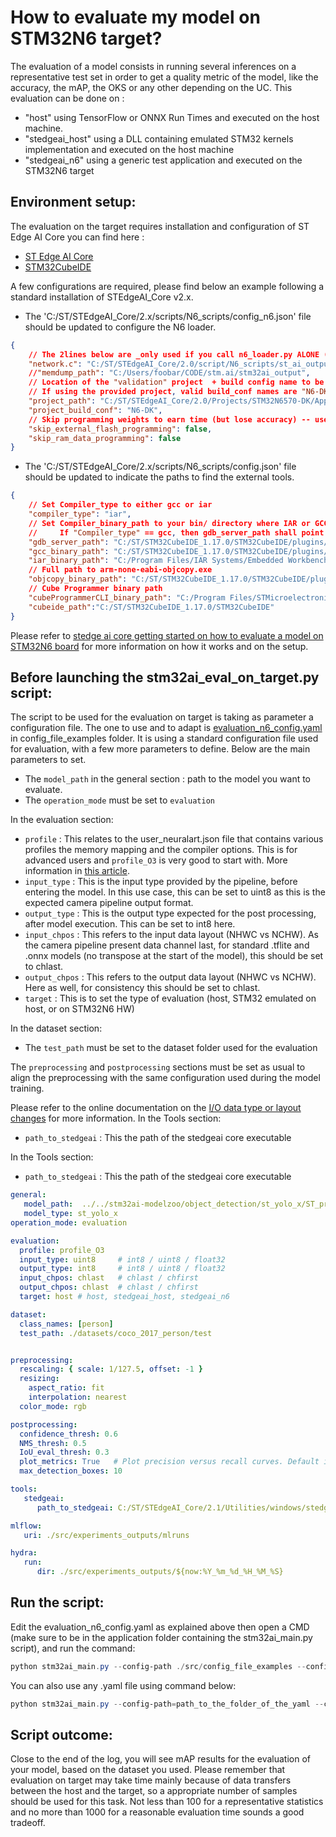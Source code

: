 # How to evaluate my model on STM32N6 target?

The evaluation of a model consists in running several inferences on a representative test set in order to get a quality metric of the model, like the accuracy, the mAP, the OKS or any other depending on the UC. This evaluation can be done on :
   - "host" using TensorFlow or ONNX Run Times and executed on the host machine.
   - "stedgeai_host" using a DLL containing emulated STM32 kernels implementation and executed on the host machine
   - "stedgeai_n6" using a generic test application and executed on the STM32N6 target


## Environment setup:
The evaluation on the target requires installation and configuration of ST Edge AI Core you can find here :
- [ST Edge AI Core](https://www.st.com/en/development-tools/stedgeai-core.html)
- [STM32CubeIDE](https://www.st.com/en/development-tools/stm32cubeide.html)

A few configurations are required, please find below an example following a standard installation of STEdgeAI_Core v2.x.

- The 'C:/ST/STEdgeAI_Core/2.x/scripts/N6_scripts/config_n6.json' file should be updated to configure the N6 loader.
```json
{
	// The 2lines below are _only used if you call n6_loader.py ALONE (memdump is optional and will be the parent dir of network.c by default)
	"network.c": "C:/ST/STEdgeAI_Core/2.0/script/N6_scripts/st_ai_output/network.c",
	//"memdump_path": "C:/Users/foobar/CODE/stm.ai/stm32ai_output",
	// Location of the "validation" project  + build config name to be built (if applicable)
	// If using the provided project, valid build_conf names are "N6-DK" (CR5 boards), "N6-DK-legacy" (older-than-CR5-boards); "N6-Nucleo" can also be used for IAR project.
	"project_path": "C:/ST/STEdgeAI_Core/2.0/Projects/STM32N6570-DK/Applications/NPU_Validation",
	"project_build_conf": "N6-DK",
	// Skip programming weights to earn time (but lose accuracy) -- useful for performance tests
	"skip_external_flash_programming": false,
	"skip_ram_data_programming": false
}
```
- The 'C:/ST/STEdgeAI_Core/2.x/scripts/N6_scripts/config.json' file should be updated to indicate the paths to find the external tools.
```json
{
	// Set Compiler_type to either gcc or iar
	"compiler_type": "iar",
	// Set Compiler_binary_path to your bin/ directory where IAR or GCC can be found
	//     If "Compiler_type" == gcc, then gdb_server_path shall point to where ST-LINK_gdbserver.exe can be found
	"gdb_server_path": "C:/ST/STM32CubeIDE_1.17.0/STM32CubeIDE/plugins/com.st.stm32cube.ide.mcu.externaltools.stlink-gdb-server.win32_2.2.0.202409170845/tools/bin/",
	"gcc_binary_path": "C:/ST/STM32CubeIDE_1.17.0/STM32CubeIDE/plugins/com.st.stm32cube.ide.mcu.externaltools.gnu-tools-for-stm32.12.3.rel1.win32_1.1.0.202410251130/tools/bin/",
	"iar_binary_path": "C:/Program Files/IAR Systems/Embedded Workbench 9.1/common/bin/",
	// Full path to arm-none-eabi-objcopy.exe
	"objcopy_binary_path": "C:/ST/STM32CubeIDE_1.17.0/STM32CubeIDE/plugins/com.st.stm32cube.ide.mcu.externaltools.gnu-tools-for-stm32.12.3.rel1.win32_1.1.0.202410251130/tools/bin/arm-none-eabi-objcopy.exe",
	// Cube Programmer binary path
	"cubeProgrammerCLI_binary_path": "C:/Program Files/STMicroelectronics/STM32Cube/STM32CubeProgrammer/bin/STM32_Programmer_CLI.exe",
	"cubeide_path":"C:/ST/STM32CubeIDE_1.17.0/STM32CubeIDE"
}
```
Please refer to [stedge ai core getting started on how to evaluate a model on STM32N6 board](https://stedgeai-dc.st.com/assets/embedded-docs/stneuralart_getting_started.html#ref_tools_config_n6l_json) for more information on how it works and on the setup.


## Before launching the stm32ai_eval_on_target.py script:
The script to be used for the evaluation on target is taking as parameter a configuration file. The one to use and to adapt is [evaluation_n6_config.yaml](../../../src/config_file_examples/evaluation_n6_config.yaml) in config_file_examples folder.
It is using a standard configuration file used for evaluation, with a few more parameters to define.
Below are the main parameters to set.
* The `model_path` in the general section : path to the model you want to evaluate.
* The `operation_mode` must be set to `evaluation`

In the evaluation section:
* `profile` : This relates to the user_neuralart.json file that contains various profiles the memory mapping and the compiler options. This is for advanced users and `profile_O3` is very good to start with. More information in [this article](https://stedgeai-dc.st.com/assets/embedded-docs/stneuralart_neural_art_compiler.html#ref_built_in_tool_profiles).
* `input_type` : This is the input type provided by the pipeline, before entering the model. In this use case, this can be set to uint8 as this is the expected camera pipeline output format.
* `output_type` : This is the output type expected for the post processing, after model execution. This can be set to int8 here.
* `input_chpos` : This refers to the input data layout (NHWC vs NCHW). As the camera pipeline present data channel last, for standard .tflite and .onnx models (no transpose at the start of the model), this should be set to chlast.
* `output_chpos` : This refers to the output data layout (NHWC vs NCHW). Here as well, for consistency this should be set to chlast.
* `target` : This is to set the type of evaluation (host, STM32 emulated on host, or on STM32N6 HW)

In the dataset section:
* The `test_path` must be set to the dataset folder used for the evaluation

The `preprocessing` and `postprocessing` sections must be set as usual to align the preprocessing with the same configuration used during the model training.

Please refer to the online documentation on the [I/O data type or layout changes](https://stedgeai-dc.st.com/assets/embedded-docs/how_to_change_io_data_type_format.html) for more information.
In the Tools section:
* `path_to_stedgeai` : This the path of the stedgeai core executable

In the Tools section:
* `path_to_stedgeai` : This the path of the stedgeai core executable

```yaml
general:
   model_path:  ../../stm32ai-modelzoo/object_detection/st_yolo_x/ST_pretrainedmodel_public_dataset/coco_2017_person/st_yolo_x_nano_192/st_yolo_x_nano_192_0.33_0.25_int8.tflite
   model_type: st_yolo_x
operation_mode: evaluation

evaluation:
  profile: profile_O3
  input_type: uint8     # int8 / uint8 / float32
  output_type: int8     # int8 / uint8 / float32
  input_chpos: chlast   # chlast / chfirst
  output_chpos: chlast  # chlast / chfirst
  target: host # host, stedgeai_host, stedgeai_n6

dataset:
  class_names: [person]
  test_path: ./datasets/coco_2017_person/test


preprocessing:
  rescaling: { scale: 1/127.5, offset: -1 }
  resizing:
    aspect_ratio: fit
    interpolation: nearest
  color_mode: rgb

postprocessing:
  confidence_thresh: 0.6
  NMS_thresh: 0.5
  IoU_eval_thresh: 0.3
  plot_metrics: True   # Plot precision versus recall curves. Default is False.
  max_detection_boxes: 10

tools:
   stedgeai:
      path_to_stedgeai: C:/ST/STEdgeAI_Core/2.1/Utilities/windows/stedgeai.exe

mlflow:
   uri: ./src/experiments_outputs/mlruns

hydra:
   run:
      dir: ./src/experiments_outputs/${now:%Y_%m_%d_%H_%M_%S}
```


## Run the script:
Edit the evaluation_n6_config.yaml as explained above then open a CMD (make sure to be in the application folder containing the stm32ai_main.py script), and run the command:

```powershell
python stm32ai_main.py --config-path ./src/config_file_examples --config-name evaluation_n6_config.yaml
```
You can also use any .yaml file using command below:
```powershell
python stm32ai_main.py --config-path=path_to_the_folder_of_the_yaml --config-name=name_of_your_yaml_file
```

## Script outcome:
Close to the end of the log, you will see mAP results for the evaluation of your model, based on the dataset you used.
Please remember that evaluation on target may take time mainly because of data transfers between the host and the target, so a appropriate number of samples should be used for this task. Not less than 100 for a representative statistics and no more than 1000 for a reasonable evaluation time sounds a good tradeoff.

